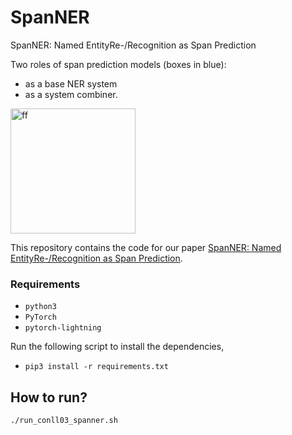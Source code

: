 # SpanNER
SpanNER: Named EntityRe-/Recognition as Span Prediction

Two roles of span prediction models (boxes in blue): 
* as a base NER system 
* as a system combiner.


<img src="https://github.com/neulab/SpanNER/blob/main/pic/spanner.png" width="200" height="200" alt="ff"/><br/>


This repository contains the code for our paper [SpanNER: Named EntityRe-/Recognition as Span Prediction](https://arxiv.org/pdf/2106.00641v1.pdf).

### Requirements
- `python3`
- `PyTorch`
- `pytorch-lightning`

Run the following script to install the dependencies,
- `pip3 install -r requirements.txt`


## How to run?
`./run_conll03_spanner.sh`





